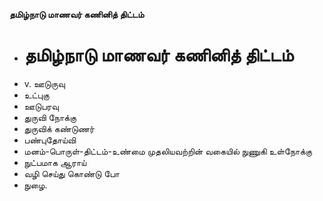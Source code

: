 **தமிழ்நாடு மாணவர் கணினித் திட்டம்**
- # தமிழ்நாடு மாணவர் கணினித் திட்டம்
- v. ஊடுருவு
- உட்புகு
- ஊடுபரவு
- துருவி நோக்கு
- துருவிக் கண்டுணர்
- பண்புதோய்வி
- மனம்-பொருள்-திட்டம்-உண்மை முதலியவற்றின் வகையில் நுணுகி உள்நோக்கு
- நுட்பமாக ஆராய்
- வழி செய்து கொண்டு போ
- நுழை.


